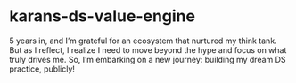 # karans-ds-value-engine
5 years in, and I’m grateful for an ecosystem that nurtured my think tank.   But as I reflect, I realize I need to move beyond the hype and focus on what truly drives me.  So, I’m embarking on a new journey: building my dream DS practice, publicly!

